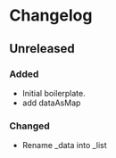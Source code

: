 # Changelog

## Unreleased

### Added

- Initial boilerplate.
- add dataAsMap

### Changed

- Rename \_data into \_list
